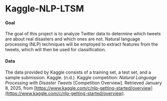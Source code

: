 # Kaggle-NLP-LTSM
#### Goal
The goal of this project is to analyze Twitter data to determine which tweets are about real disasters and which ones are not. Natural language processing (NLP) techniques will be employed to extract features from the tweets, which will then be used for classification.

#### Data
The data provided by Kaggle consists of a training set, a test set, and a sample submission. Kaggle. (n.d.). Kaggle competition: *Natural Language Processing with Disaster Tweets* [Competition Overview]. Retrieved January 8, 2025, from [https://www.kaggle.com/c/nlp-getting-started/overview](https://www.kaggle.com/c/nlp-getting-started/overview).
